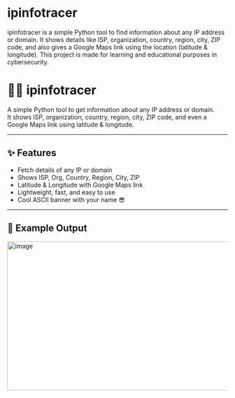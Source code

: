 # ipinfotracer
ipinfotracer is a simple Python tool to find information about any IP address or domain. It shows details like ISP, organization, country, region, city, ZIP code, and also gives a Google Maps link using the location (latitude &amp; longitude).  This project is made for learning and educational purposes in cybersecurity.
# 🕵️‍♂️ ipinfotracer

A simple Python tool to get information about any IP address or domain.  
It shows ISP, organization, country, region, city, ZIP code, and even a Google Maps link using latitude & longitude.  

---

## ✨ Features
- Fetch details of any IP or domain
- Shows ISP, Org, Country, Region, City, ZIP
- Latitude & Longitude with Google Maps link
- Lightweight, fast, and easy to use
- Cool ASCII banner with your name 😎

---

## 📸 Example Output
<img width="618" height="341" alt="image" src="https://github.com/user-attachments/assets/e53390e2-87d7-4b81-9d49-0f37d7a2b2c7" />
